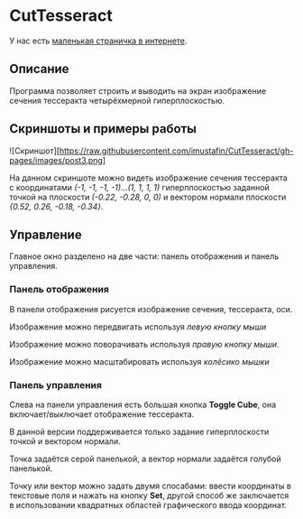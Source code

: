 # CutTesseract


У нас есть [маленькая страничка в интернете](http://imustafin.github.io/CutTesseract/).

## Описание 

Программа позволяет строить и выводить на экран 
изображение сечения тессеракта четырёхмерной гиперплоскостью.


## Скриншоты и примеры работы
 
![Скриншот][https://raw.githubusercontent.com/imustafin/CutTesseract/gh-pages/images/post3.png]


На данном скриншоте можно видеть изображение сечения тессеракта
с координатами *(-1, -1, -1, -1)...(1, 1, 1, 1)* 
гиперплоскостью заданной
точкой на плоскости *(-0.22, -0.28, 0, 0)* и
вектором нормали плоскости *{0.52, 0.26, -0.18, -0.34}*.


## Управление

Главное окно разделено на две части: панель отображения и панель управления.

### Панель отображения

В панели отображения рисуется изображение сечения, тессеракта, оси.

Изображение можно передвигать используя *левую кнопку мыши*

Изображение можно поворачивать используя *правую кнопку мыши*.

Изображение можно масштабировать используя *колёсико мышки*

### Панель управления

Слева на панели управления есть большая кнопка **Toggle Cube**, она включает/выключает
отображение тессеракта.

В данной версии поддерживается только задание гиперплоскости точкой и вектором нормали.

Точка задаётся серой панелькой, а вектор нормали задаётся голубой панелькой.

Точку или вектор можно задать двумя спосабами: ввести координаты в текстовые поля и нажать на кнопку **Set**, другой способ же заключается в использовании
квадратных областей графического ввода координат.
